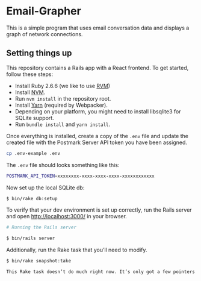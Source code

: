 # Email-Grapher

This is a simple program that uses email conversation data and displays a graph of network connections.

## Setting things up

This repository contains a Rails app with a React frontend. To get started, follow these steps:

* Install Ruby 2.6.6 (we like to use [RVM](https://rvm.io))
* Install [NVM](https://github.com/creationix/nvm).
* Run `nvm install` in the repository root.
* Install [Yarn](https://yarnpkg.com/en/docs/install) (required by Webpacker).
* Depending on your platform, you might need to install libsqlite3 for SQLite support.
* Run `bundle install` and `yarn install`.

Once everything is installed, create a copy of the `.env` file and update the created file with the Postmark Server API token you have been assigned.

``` bash
cp .env-example .env
```

The `.env` file should looks something like this:

``` bash
POSTMARK_API_TOKEN=xxxxxxxx-xxxx-xxxx-xxxx-xxxxxxxxxxxx
```

Now set up the local SQLite db:

``` bash
$ bin/rake db:setup
```

To verify that your dev environment is set up correctly, run the Rails server and open [http://localhost:3000/](http://localhost:3000/) in your browser.

``` bash
# Running the Rails server

$ bin/rails server
```

Additionally, run the Rake task that you’ll need to modify.

``` bash
$ bin/rake snapshot:take

This Rake task doesn’t do much right now. It’s only got a few pointers to get you started!
```

